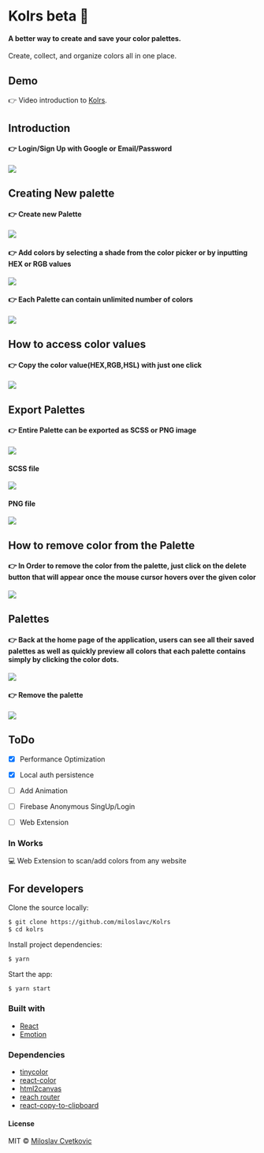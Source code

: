 
# Kolrs beta 🎨

#### A better way to create and save your color palettes.


Create, collect, and organize colors all in one place.

## Demo
👉 Video introduction to <a href="https://youtu.be/mXDrn1Nwev0">Kolrs</a>.

## Introduction


#### 👉 Login/Sign Up with Google or Email/Password
![](demo/sign.gif)


## Creating New palette

#### 👉 Create new Palette
![](demo/addPalette.gif)

#### 👉 Add colors by selecting a shade from the color picker or by inputting HEX or RGB values
![](demo/addColors.gif)

#### 👉 Each Palette can contain unlimited number of colors
![](demo/colors.gif)

## How to access color values

#### 👉 Copy the color value(HEX,RGB,HSL) with just one click
![](demo/copyColors.gif)

## Export Palettes

#### 👉 Entire Palette can be exported as SCSS or PNG image
![](demo/exportPalette.gif)


####  SCSS file
![](demo/scssExport.png)

####  PNG file
![](demo/imageExport.png)

## How to remove color from the Palette

#### 👉 In Order to remove the color from the palette, just click on the delete button that will appear once the mouse cursor hovers over the given color
![](demo/deleteColor.gif)

## Palettes

#### 👉 Back at the home page of the application, users can see all their saved palettes as well as quickly preview all colors that each palette contains simply by clicking the color dots.
![](demo/colorPreview.gif)

#### 👉 Remove the palette
![](demo/removePalettes.gif)


## ToDo

- [x] Performance Optimization
- [x] Local auth persistence
- [ ] Add Animation
- [ ] Firebase Anonymous SingUp/Login
- [ ] Web Extension


### In Works
💻 Web Extension to scan/add colors from any website


## For developers
Clone the source locally:

```sh
$ git clone https://github.com/miloslavc/Kolrs
$ cd kolrs
```

Install project dependencies:

```sh
$ yarn
```
Start the app:

```sh
$ yarn start
```



### Built with
- [React](https://github.com/facebook/react)
- [Emotion](https://github.com/emotion-js/emotion)

### Dependencies
- [tinycolor](https://github.com/bgrins/TinyColor)
- [react-color](https://github.com/casesandberg/react-color)
- [html2canvas](https://html2canvas.hertzen.com/)
- [reach router](https://github.com/reach/router)
- [react-copy-to-clipboard](https://github.com/nkbt/react-copy-to-clipboard)

#### License

MIT  © [Miloslav Cvetkovic](http://miloslavc.com)
